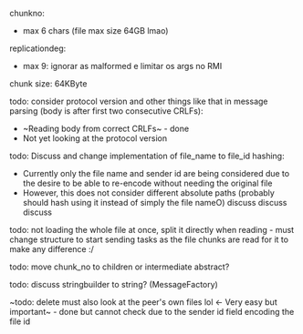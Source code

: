 chunkno:
- max 6 chars (file max size 64GB lmao)

replicationdeg:
- max 9: ignorar as malformed e limitar os args no RMI

chunk size: 64KByte

todo: consider protocol version and other things like that in message parsing (body is after first two consecutive CRLFs):
- ~Reading body from correct CRLFs~ - done
- Not yet looking at the protocol version

todo: Discuss and change implementation of file\_name to file\_id hashing:
- Currently only the file name and sender id are being considered due to the desire to be able to re-encode without needing the original file
- However, this does not consider different absolute paths (probably should hash using it instead of simply the file nameO)
discuss discuss discuss

todo: not loading the whole file at once, split it directly when reading - must change structure to start sending tasks as the file chunks are read for it to make any difference :/

todo: move chunk\_no to children or intermediate abstract?

todo: discuss stringbuilder to string? (MessageFactory)

~todo: delete must also look at the peer's own files lol <- Very easy but important~ - done but cannot check due to the sender id field encoding the file id
